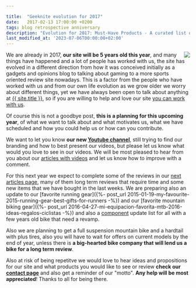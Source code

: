 ```yaml
---

title:  "Geeknite evolution for 2017"
date:   2017-02-13 17:00:00 +0200
tags: blog retrospective anniversary
description: "Evolution for 2017: Must-Have Products - A curated list of recommended products for the year 2017."
last_modified_at: '2023-07-06T00:00:00+02:00'
---
```


<img style="float: right;" src="https://i.imgur.com/bLP0wdxm.png" />

We are already in 2017, **our site will be 5 years old this year**, and many things have happened and a lot of people has worked with us, the site has evolved in a different direction from how it was conceived initially as a gadgets and opinions blog to talking about gaming to a more sports oriented review site nowadays. This is a factor from the people who have worked with us and from our own life evolution as we grow older we worry about different things, yet we have always been open to talk about anything at [{{ site.title }}](/), so if you are willing to help and love our site [you can work with us](/contact.html).

Of course this is not a goodbye post, **this is a planning for this upcoming year**, of what we want to talk about and what motivates us, what we have scheduled and how you could help us or how can you contribute.

We want to let you know **our new [Youtube channel](https://www.youtube.com/channel/UCRasGTxTdMq8ZpV7NbFLRPA)**, still trying to find our branding and how to best present our videos, but please let us know what would you love to see in our videos. We will be most pleased to hear from you about our [articles with videos](/tags.html#v-video) and let us know how to improve with a comment.

For this next year we expect to complete some of the reviews in our [next articles page](/next-articles.html), many of them long term reviews that require time and some new items that we have bought in the last weeks. We are preparing also an update to our [favorite running gear]({%- post_url 2015-01-19-my-favourite-2015-running-gear-best-gifts-for-runners -%}) and our [favorite mountain biking gear]({%- post_url 2016-04-27-mi-equipacion-favorita-mtb-2016-ideas-regalos-ciclistas -%}) and also a [component](/tags.html#c-components) update list for all with a few years old bike that need a revamp.

Also we are planning to get a full suspension mountain bike and a hardtail with plus tires, also you will have to wait for offers on current models by the end of year, unless there is **a big-hearted bike company that will lend us a bike for a long term review**.

Also at risk of being repetitve we would love to hear ideas and propositions for our site and what products you would like to see or review **check our [contact page](/contact.html)** and also get a reminder of our "motto". **Any help will be most appreciated**! Thanks to all for being there.
